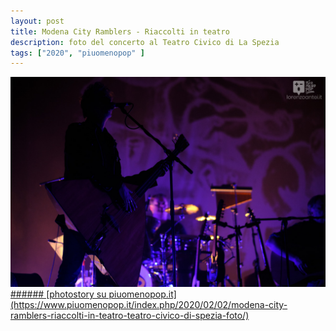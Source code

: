 ```yaml
---
layout: post
title: Modena City Ramblers - Riaccolti in teatro
description: foto del concerto al Teatro Civico di La Spezia
tags: ["2020", "piuomenopop" ]
---
```

<a href="https://www.piuomenopop.it/index.php/2020/02/02/modena-city-ramblers-riaccolti-in-teatro-teatro-civico-di-spezia-foto/" >
<img alt="modena-landing" src="/assets/media/images/posts/modena.jpg" class="posts-main-img">
###### [photostory su piuomenopop.it](https://www.piuomenopop.it/index.php/2020/02/02/modena-city-ramblers-riaccolti-in-teatro-teatro-civico-di-spezia-foto/)
